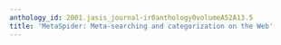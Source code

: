 ```yaml
---
anthology_id: 2001.jasis_journal-ir0anthology0volumeA52A13.5
title: 'MetaSpider: Meta-searching and categorization on the Web'
---
```

